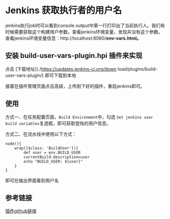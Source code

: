 # Jenkins 获取执行者的用户名

 jenkins执行job时可以看到console output中第一行打印出了当前执行人。我们有时候需要获取这个构建用户参数。查看jenkins环境变量，发现并没有这个参数。查看jenkins环境变量信息：http://localhost:8080/**env-vars.html。**

## 安装 build-user-vars-plugin.hpi 插件来实现

点击 [下载地址](./https://updates.jenkins-ci.org/down load/plugins/build-user-vars-plugin/) 即可下载到本地

接着在插件管理页面点击高级，上传刚下好的插件，重启jenkins即可。

## 使用

方式一、在任务配置页面，`Build Environment`中，勾选 `Set jenkins user build variables`复选框，即可获取登陆的用户信息。

方式二、在流水线中使用以下方式：

```
node(){
    wrap([$class: 'BuildUser']){
        def user = env.BUILD_USER
        currentBuild.description=user
        echo "BUILD_USER: ${user}"
    }
}
```

即可在输出界面看到用户名



## 参考链接

[插件github链接](./https://github.com/jenkinsci/build-user-vars-plugin)

